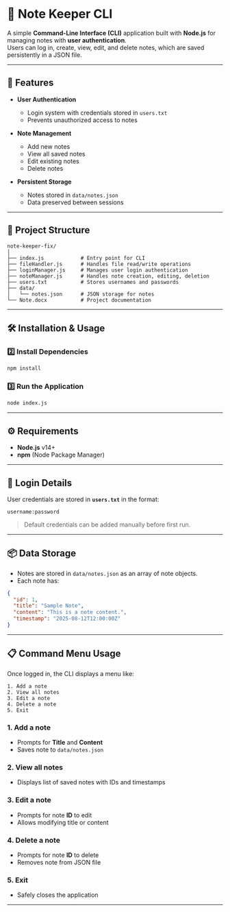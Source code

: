 # 📝 Note Keeper CLI

A simple **Command-Line Interface (CLI)** application built with **Node.js** for managing notes with **user authentication**.  
Users can log in, create, view, edit, and delete notes, which are saved persistently in a JSON file.

---

## 📌 Features

- **User Authentication**
  - Login system with credentials stored in `users.txt`
  - Prevents unauthorized access to notes

- **Note Management**
  - Add new notes
  - View all saved notes
  - Edit existing notes
  - Delete notes

- **Persistent Storage**
  - Notes stored in `data/notes.json`
  - Data preserved between sessions

---

## 📂 Project Structure

```
note-keeper-fix/
│
├── index.js            # Entry point for CLI
├── fileHandler.js      # Handles file read/write operations
├── loginManager.js     # Manages user login authentication
├── noteManager.js      # Handles note creation, editing, deletion
├── users.txt           # Stores usernames and passwords
├── data/
│   └── notes.json      # JSON storage for notes
└── Note.docx           # Project documentation
```

---

## 🛠️ Installation & Usage

### 2️⃣ Install Dependencies
```bash
npm install
```

### 3️⃣ Run the Application
```bash
node index.js
```

---

## ⚙️ Requirements
- **Node.js** v14+
- **npm** (Node Package Manager)

---

## 🔑 Login Details
User credentials are stored in **`users.txt`** in the format:
```
username:password
```
> Default credentials can be added manually before first run.

---

## 📦 Data Storage
- Notes are stored in `data/notes.json` as an array of note objects.
- Each note has:
```json
{
  "id": 1,
  "title": "Sample Note",
  "content": "This is a note content.",
  "timestamp": "2025-08-12T12:00:00Z"
}
```

---

## 📋 Command Menu Usage

Once logged in, the CLI displays a menu like:
```
1. Add a note
2. View all notes
3. Edit a note
4. Delete a note
5. Exit
```

### 1. Add a note
- Prompts for **Title** and **Content**
- Saves note to `data/notes.json`

### 2. View all notes
- Displays list of saved notes with IDs and timestamps

### 3. Edit a note
- Prompts for note **ID** to edit
- Allows modifying title or content

### 4. Delete a note
- Prompts for note **ID** to delete
- Removes note from JSON file

### 5. Exit
- Safely closes the application

---


